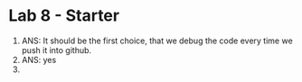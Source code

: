 # Lab 8 - Starter

1) ANS: It should be the first choice, that we debug the code every time we push it into github.
2) ANS: yes
3) 